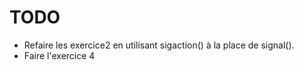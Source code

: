 
# TODO

- Refaire les exercice2 en utilisant sigaction() à la place de signal().
- Faire l'exercice 4
